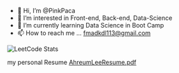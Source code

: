 - 👋 Hi, I’m @PinkPaca
- 👀 I’m interested in Front-end, Back-end, Data-Science
- 🌱 I’m currently learning Data Science in Boot Camp
- 📫 How to reach me ... fmadkdl113@gmail.com

![LeetCode Stats](https://leetcard.jacoblin.cool/fmadkdl113?theme=light&font=Kreon)
<!---
PinkPaca/PinkPaca is a ✨ special ✨ repository because its `README.md` (this file) appears on your GitHub profile.
You can click the Preview link to take a look at your changes.
--->

my personal Resume
[AhreumLeeResume.pdf](https://github.com/PinkPaca/PinkPaca/files/11860018/AhreumLeeResume.pdf)
